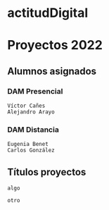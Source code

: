 # actitudDigital

# Proyectos 2022
## Alumnos asignados
### DAM Presencial
    Víctor Cañes
    Alejandro Arayo


### DAM Distancia
    Eugenia Benet
    Carlos González

## Títulos proyectos

~~~
algo
~~~

~~~
otro
~~~


